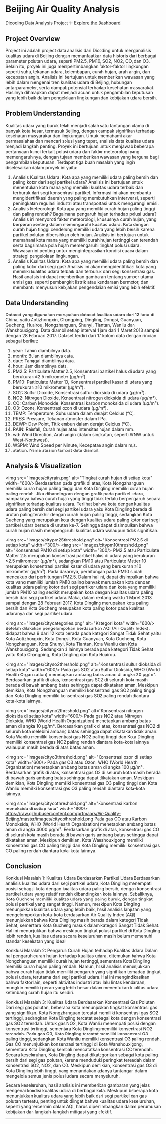 # Beijing Air Quality Analysis 
Dicoding Data Analysis Project ✨
[Explore the Dashboard](https://air-quality-beijing-view.streamlit.app/)

## Project Overview
Project ini adalah project data analisis dari Dicoding untuk menganalisis kualitas udara di Beijing dengan memanfaatkan data historis dari berbagai parameter polutan udara, seperti PM2.5, PM10, SO2, NO2, CO, dan O3. Selain itu, proyek ini juga mempertimbangkan faktor-faktor lingkungan seperti suhu, tekanan udara, kelembapan, curah hujan, arah angin, dan kecepatan angin. Analisis ini bertujuan untuk memberikan wawasan yang lebih dalam mengenai tren kualitas udara di Beijing, hubungan antarparameter, serta dampak potensial terhadap kesehatan masyarakat. Hasilnya diharapkan dapat menjadi acuan untuk pengambilan keputusan yang lebih baik dalam pengelolaan lingkungan dan kebijakan udara bersih.

## Problem Understanding
Kualitas udara yang buruk telah menjadi salah satu tantangan utama di banyak kota besar, termasuk Beijing, dengan dampak signifikan terhadap kesehatan masyarakat dan lingkungan. Untuk memahami akar permasalahan dan mencari solusi yang tepat, analisis data kualitas udara menjadi langkah penting. Proyek ini bertujuan untuk menjawab beberapa pertanyaan kunci terkait polusi udara dan faktor meteorologi yang memengaruhinya, dengan tujuan memberikan wawasan yang berguna bagi pengambilan keputusan.
Terdapat tiga buah masalah yang ingin diselesaikan dalam proyek ini yaitu:
1. Analisis Kualitas Udara: Kota apa yang memiliki udara paling bersih dan paling kotor dari segi partikel udara?
   Analisis ini bertujuan untuk menentukan kota mana yang memiliki kualitas udara terbaik dan terburuk dari segi konsentrasi partikel. Informasi ini akan membantu mengidentifikasi daerah yang paling membutuhkan intervensi, seperti peningkatan regulasi industri atau transportasi untuk mengurangi emisi.
2. Analisis Meteorologi: Kota apa yang memiliki curah hujan paling tinggi dan paling rendah? Bagaimana pengaruh hujan terhadap polusi udara?
   Analisis ini menyoroti faktor meteorologi, khususnya curah hujan, yang berperan penting dalam memengaruhi kualitas udara. Kota dengan curah hujan tinggi cenderung memiliki udara yang lebih bersih karena partikel polutan dibersihkan oleh hujan. Analisis ini bertujuan untuk memahami kota mana yang memiliki curah hujan tertinggi dan terendah serta bagaimana pola hujan memengaruhi tingkat polusi udara. Wawasan ini penting untuk mengintegrasikan kondisi cuaca dalam strategi pengelolaan lingkungan.
3. Analisis Kualitas Udara: Kota apa yang memiliki udara paling bersih dan paling kotor dari segi gas?
   Analisis ini akan mengidentifikasi kota yang memiliki kualitas udara terbaik dan terburuk dari segi konsentrasi gas. Hasil analisis ini dapat memberikan gambaran tentang sumber utama emisi gas, seperti pembangkit listrik atau kendaraan bermotor, dan membantu menyusun kebijakan pengendalian emisi yang lebih efektif.


## Data Understanding
Dataset yang digunakan merupakan dataset kualitas udara dari 12 kota di China, yaitu Aotizhongxin, Changping, Dingling, Dongsi, Guanyuan, Gucheng, Huairou, Nongzhanguan, Shunyi, Tiantan, Wanliu dan Wanshouxigong. Data diambil setiap interval 1 jam dari 1 Maret 2013 sampai dengan 28 Februari 2017. Dataset terdiri dari 17 kolom data dengan rincian sebagai berikut:
1. year: Tahun diambilnya data.
2. month: Bulan diambilnya data.
3. date: Tanggal diambilnya data.
4. hour: Jam diambilnya data.
5. PM2.5: Particulate Matter 2.5, Konsentrasi partikel halus di udara yang berukuran ≤2.5 mikrometer (μg/m³).
6. PM10: Particulate Matter 10, Konsentrasi partikel kasar di udara yang berukuran ≤10 mikrometer (μg/m³).
7. SO2: Sulfur Dioxide, Konsentrasi sulfur dioksida di udara (μg/m³).
8. NO2: Nitrogen Dioxide, Konsentrasi nitrogen dioksida di udara (μg/m³).
9. CO: Carbon Monoxide, Konsentrasi karbon monoksida di udara (μg/m³).
10. O3: Ozone, Konsentrasi ozon di udara (μg/m³).
11. TEMP: Temperature, Suhu udara dalam derajat Celcius (°C).
12. PRES: Pressure, Tekanan atmosfer dalam hPa.
13. DEWP: Dew Point, Titik embun dalam derajat Celcius (°C).
14. RAIN: Rainfall, Curah hujan atau intensitas hujan dalam mm.
15. wd: Wind Direction, Arah angin (dalam singkatan, seperti WNW untuk West-Northwest).
16. WSPM: Wind Speed per Minute, Kecepatan angin dalam m/s.
17. station: Nama stasiun tempat data diambil.

## Analysis & Visualization
<img src="images/cityrain.png" alt="Tingkat curah hujan di setiap kota" width="600/>
Berdasarkan pada grafik di atas, Kota Nongzhanguan memiliki curah hujan paling tinggi dan Kota Dingling memiliki curah hujan paling rendah. Jika dibandingkan dengan grafik pada partikel udara, nampaknya bahwa curah hujan yang tinggi tidak terlalu berpengaruh secara signifikan terhadap kualitas udara. Terlihat bahwa kota dengan kualitas udara paling bersih dari segi partikel udara yaitu Kota Dingling berada di urutan paling terakhir dengan curah hujan paling tinggi, sedangkan Kota Gucheng yang merupakan kota dengan kualitas udara paling kotor dari segi partikel udara berada di urutan ke-7. Sehingga dapat disimpulkan bahwa curah hujan masih mempengaruhi kualitas udara walaupun tidak signifikan.

<img src="images/citypm25threshold.png" alt="Konsentrasi PM2.5 di setiap kota" width="300/>
<img src="images/citypm10threshold.png" alt="Konsentrasi PM10 di setiap kota" width="300/>
PM2.5 atau Particulate Matter 2.5 merupakan konsentrasi partikel halus di udara yang berukuran ≤2.5 mikrometer (μg/m³), sedangkan PM10 atau Particulate Matter 10 merupakan konsentrasi partikel kasar di udara yang berukuran ≤10 mikrometer (μg/m³). Pada dasarnya, perhitungan pada PM10 sudah mencakup dari perhitungan PM2.5. Dalam hal ini, dapat disimpulkan bahwa kota yang memiliki jumlah PM10 paling banyak merupakan kota dengan kualitas udara paling kotor dari segi partiker udara dan kota yang memiliki jumlah PM10 paling sedikit merupakan kota dengan kualitas udara paling bersih dari segi partikel udara. Maka, dalam rentang waktu 1 Maret 2013 sampai dengan 28 Februari 2017, Kota Dingling merupakan kota paling bersih dan Kota Gucheng merupakan kota paling kotor pada kualitas udaranya dari segi partikel udara.

<img src="images/citycategories.png" alt="Kategori kota" width="600/>
Setelah dilakukan pengelompokan berdasarkan AQI (Air Quality Index), didapat bahwa 9 dari 12 kota berada pada kategori Sangat Tidak Sehat yaitu Kota Aotizhongxin, Kota Dongsi, Kota Guanyuan, Kota Gucheng, Kota Nongzhanguan, Kota Shunyi, Kota Tiantan, Kota Wanliu dan Kota Wanshouxigong. Sedangkan 3 lainnya berada pada kategori Tidak Sehat yaitu Kota Changping, Kota Dingling dan Kota Huairou.

<img src="images/cityso2threshold.png" alt="Konsentrasi sulfur dioksida di setiap kota" width="600/>
Pada gas SO2 atau Sulfur Dioksida, WHO (World Health Organization) menetapkan ambang batas aman di angka 20 μg/m³. Berdasarkan grafik di atas, konsentrasi gas SO2 di seluruh kota masih berada di bawah ambang batas sehingga dapat dikatakan aman. Meskipun demikian, Kota Nongzhanguan memiliki konsentrasi gas SO2 paling tinggi dan Kota Dingling memiliki konsentrasi gas SO2 paling rendah diantara kota-kota lainnya.

<img src="images/cityno2threshold.png" alt="Konsentrasi nitrogen dioksida di setiap kota" width="600/>
Pada gas NO2 atau Nitrogen Dioksida, WHO (World Health Organization) menetapkan ambang batas aman di angka 10 μg/m³. Berdasarkan grafik di atas, konsentrasi gas NO2 di seluruh kota melebihi ambang batas sehingga dapat dikatakan tidak aman. Kota Wanliu memiliki konsentrasi gas NO2 paling tinggi dan Kota Dingling memiliki konsentrasi gas NO2 paling rendah diantara kota-kota lainnya walaupun masih berada di atas batas aman.

<img src="images/cityo3threshold.png" alt="Konsentrasi ozon di setiap kota" width="600/>
Pada gas O3 atau Ozon, WHO (World Health Organization) menetapkan ambang batas aman di angka 100 μg/m³. Berdasarkan grafik di atas, konsentrasi gas O3 di seluruh kota masih berada di bawah garis ambang batas sehingga dapat dikatakan aman. Meskipun demikian, Kota Dingling memiliki konsentrasi gas O3 paling tinggi dan Kota Wanliu memiliki konsentrasi gas O3 paling rendah diantara kota-kota lainnya.

<img src="images/citycothreshold.png" alt="Konsentrasi karbon monoksida di setiap kota" width="600/>
https://raw.githubusercontent.com/prtmaars/Air-Quality-Beijing/master/images/citycothreshold.png
Pada gas CO atau Karbon Monoksida, WHO (World Health Organization) menetapkan ambang batas aman di angka 4000 μg/m³. Berdasarkan grafik di atas, konsentrasi gas CO di seluruh kota masih berada di bawah garis ambang batas sehingga dapat dikatakan aman. Meskipun demikian, Kota Wanshouxigong memiliki konsentrasi gas CO paling tinggi dan Kota Dingling memiliki konsentrasi gas CO paling rendah diantara kota-kota lainnya.

## Conclusion
Konklusi Masalah 1: Kualitas Udara Berdasarkan Partikel Udara
Berdasarkan analisis kualitas udara dari segi partikel udara, Kota Dingling menempati posisi sebagai kota dengan kualitas udara paling bersih, dengan konsentrasi partikel udara yang relatif rendah dibandingkan kota lainnya. Sebaliknya, Kota Gucheng memiliki kualitas udara yang paling buruk, dengan tingkat polusi partikel yang sangat tinggi. Namun, meskipun Kota Dingling menunjukkan kualitas udara yang lebih baik, hasil analisis lanjutan yang mengelompokkan kota-kota berdasarkan Air Quality Index (AQI) menunjukkan bahwa Kota Dingling masih berada dalam kategori Tidak Sehat, sementara Kota Gucheng masuk dalam kategori Sangat Tidak Sehat. Hal ini menunjukkan bahwa meskipun tingkat polusi partikel di Kota Dingling lebih rendah, kualitas udara secara keseluruhan masih belum memenuhi standar kesehatan yang ideal.

Konklusi Masalah 2: Pengaruh Curah Hujan terhadap Kualitas Udara
Dalam hal pengaruh curah hujan terhadap kualitas udara, ditemukan bahwa Kota Nongzhanguan memiliki curah hujan tertinggi, sementara Kota Dingling memiliki curah hujan paling rendah. Namun, hasil analisis menunjukkan bahwa curah hujan tidak memiliki pengaruh yang signifikan terhadap tingkat polusi udara, terutama dari segi partikel udara. Hal ini mengindikasikan bahwa faktor lain, seperti aktivitas industri atau lalu lintas kendaraan, mungkin memiliki peran yang lebih besar dalam menentukan kualitas udara, ketimbang curah hujan itu sendiri.

Konklusi Masalah 3: Kualitas Udara Berdasarkan Konsentrasi Gas Polutan
Dari segi gas polutan, beberapa kota menunjukkan tingkat konsentrasi gas yang signifikan. Kota Nongzhanguan tercatat memiliki konsentrasi gas SO2 tertinggi, sedangkan Kota Dingling tercatat sebagai kota dengan konsentrasi gas SO2 terendah. Untuk gas NO2, Kota Wanliu menempati posisi dengan konsentrasi tertinggi, sementara Kota Dingling memiliki konsentrasi NO2 terendah. Pada gas O3, Kota Dingling tercatat memiliki konsentrasi O3 paling tinggi, sedangkan Kota Wanliu memiliki konsentrasi O3 paling rendah. Gas CO menunjukkan konsentrasi tertinggi di Kota Wanshouxigong, sementara Kota Dingling kembali mencatatkan konsentrasi CO terendah. Secara keseluruhan, Kota Dingling dapat dikategorikan sebagai kota paling bersih dari segi gas polutan, karena menduduki peringkat terendah dalam konsentrasi SO2, NO2, dan CO. Meskipun demikian, konsentrasi gas O3 di Kota Dingling lebih tinggi, yang menandakan adanya tantangan dalam mengelola semua jenis polusi udara secara menyeluruh.

Secara keseluruhan, hasil analisis ini memberikan gambaran yang jelas mengenai kondisi kualitas udara di berbagai kota. Meskipun beberapa kota menunjukkan kualitas udara yang lebih baik dari segi partikel dan gas polutan tertentu, penting untuk diingat bahwa kualitas udara keseluruhan, seperti yang tercermin dalam AQI, harus dipertimbangkan dalam perumusan kebijakan dan langkah-langkah mitigasi yang efektif.

___
